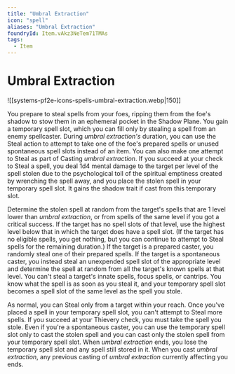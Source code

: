 ```yaml
---
title: "Umbral Extraction"
icon: "spell"
aliases: "Umbral Extraction"
foundryId: Item.vAkz3NeTem71TMAs
tags:
  - Item
---
```


# Umbral Extraction
![[systems-pf2e-icons-spells-umbral-extraction.webp|150]]

You prepare to steal spells from your foes, ripping them from the foe's shadow to stow them in an ephemeral pocket in the Shadow Plane. You gain a temporary spell slot, which you can fill only by stealing a spell from an enemy spellcaster. During _umbral extraction's_ duration, you can use the Steal action to attempt to take one of the foe's prepared spells or unused spontaneous spell slots instead of an item. You can also make one attempt to Steal as part of Casting _umbral extraction_. If you succeed at your check to Steal a spell, you deal 1d4 mental damage to the target per level of the spell stolen due to the psychological toll of the spiritual emptiness created by wrenching the spell away, and you place the stolen spell in your temporary spell slot. It gains the shadow trait if cast from this temporary slot.

Determine the stolen spell at random from the target's spells that are 1 level lower than _umbral extraction_, or from spells of the same level if you got a critical success. If the target has no spell slots of that level, use the highest level below that in which the target does have a spell slot. (If the target has no eligible spells, you get nothing, but you can continue to attempt to Steal spells for the remaining duration.) If the target is a prepared caster, you randomly steal one of their prepared spells. If the target is a spontaneous caster, you instead steal an unexpended spell slot of the appropriate level and determine the spell at random from all the target's known spells at that level. You can't steal a target's innate spells, focus spells, or cantrips. You know what the spell is as soon as you steal it, and your temporary spell slot becomes a spell slot of the same level as the spell you stole.

As normal, you can Steal only from a target within your reach. Once you've placed a spell in your temporary spell slot, you can't attempt to Steal more spells. If you succeed at your Thievery check, you must take the spell you stole. Even if you're a spontaneous caster, you can use the temporary spell slot only to cast the stolen spell and you can cast only the stolen spell from your temporary spell slot. When _umbral extraction_ ends, you lose the temporary spell slot and any spell still stored in it. When you cast _umbral extraction_, any previous casting of _umbral extraction_ currently affecting you ends.
